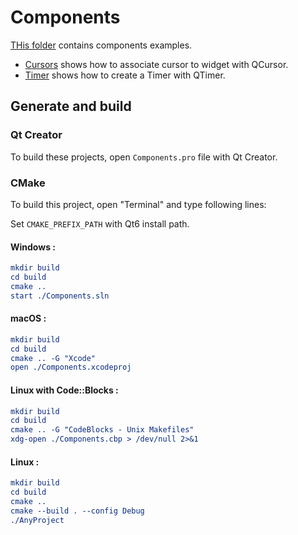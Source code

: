 # Components

[THis folder](.) contains components examples.

* [Cursors](Cursors/README.md) shows how to associate cursor to widget with QCursor.
* [Timer](Timer/README.md) shows how to create a Timer with QTimer.

## Generate and build

### Qt Creator

To build these projects, open `Components.pro` file with Qt Creator.

### CMake

To build this project, open "Terminal" and type following lines:

Set `CMAKE_PREFIX_PATH` with Qt6 install path.

#### Windows :

``` cmake
mkdir build
cd build
cmake ..
start ./Components.sln
```

#### macOS :

``` cmake
mkdir build
cd build
cmake .. -G "Xcode"
open ./Components.xcodeproj
```

#### Linux with Code::Blocks :

``` cmake
mkdir build
cd build
cmake .. -G "CodeBlocks - Unix Makefiles"
xdg-open ./Components.cbp > /dev/null 2>&1
```

#### Linux :

``` cmake
mkdir build
cd build
cmake .. 
cmake --build . --config Debug
./AnyProject
```

